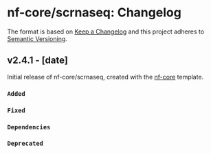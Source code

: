 # nf-core/scrnaseq: Changelog

The format is based on [Keep a Changelog](https://keepachangelog.com/en/1.0.0/)
and this project adheres to [Semantic Versioning](https://semver.org/spec/v2.0.0.html).

## v2.4.1 - [date]

Initial release of nf-core/scrnaseq, created with the [nf-core](https://nf-co.re/) template.

### `Added`

### `Fixed`

### `Dependencies`

### `Deprecated`
